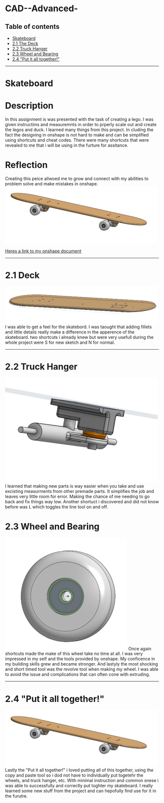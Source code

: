 # CAD--Advanced-

## Table of contents
* [Skateboard](#Skateboard)
* [2.1 The Deck](https://github.com/aniyahmoore28/CAD--Advanced-/blob/main/README.md#21-deck)
* [2.2 Truck Hanger](https://github.com/aniyahmoore28/CAD--Advanced-/blob/main/README.md#22-truck-hanger)
* [2.3 Wheel and Bearing](https://github.com/aniyahmoore28/CAD--Advanced-/blob/main/README.md#23-wheel-and-bearing)
* [2.4 "Put it all together!"](https://github.com/aniyahmoore28/CAD--Advanced-/blob/main/README.md#24-put-it-all-together)

---
# Skateboard
# Description
In this assignment is was presented with the task of creating a lego. I was given instructiins and measuremnts in order to prperly scale out and create the legos and duck. I learned many things from this project. In cluding the fact the designing in onshape is not hard to make and can be simplified using shortcuts and cheat codes. There were many shortcuts that were revealed to me that i will be using in the furture for assitance. 
# Reflection
Creating this peice allwoed me to grow and connect with my abilities to problem solve and make mistakes in onshape. 
<img src="https://github.com/aniyahmoore28/CAD--Advanced-/blob/main/images/finished%20skateboardd.PNG" width="500" />

[Heres a link to my onshape document](https://cvilleschools.onshape.com/documents/bc5f94884a80736529409d00/w/b78a79dbb148b90b3f7d5da8/e/f9d902f147cb365539b6122f?renderMode=0&uiState=61780fef71f7fd1e13587e9f)

---
# 2.1 Deck
<img src="https://github.com/aniyahmoore28/CAD--Advanced-/blob/main/images/skateboard%20deck.PNG" width="500" />
I was able to get a feel for the skatebord. I was taought that adding fillets and little details really make a difference in the apperence of the skateboard. two shortcuts i already knew but were very usefull during the whole project were S for new sketch and N for normal. 

---
# 2.2 Truck Hanger 
<img src="https://github.com/aniyahmoore28/CAD--Advanced-/blob/main/images/2.2.PNG" width="500" />
I learned that making new parts is way easier when you take and use excisting measurments from other premade parts. It simplifies the job and leaves very little room for error. Making the chance of me needing to go back and fix things way low. Another shortuct i discovered and did not know before was L which toggles the line tool on and off. 

# 2.3 Wheel and Bearing
<img src="https://github.com/aniyahmoore28/CAD--Advanced-/blob/main/images/wheel%20and%20bearing.PNG" width="400" />
Once again shortcuts made the make of this wheel take no time at all. I was very impressed in my self and the tools provided by onshape. My conficence in my building skills grew and became stronger. And lastyly the most shocking and short timed tool was the revolve tool when making my wheel. I was able to avoid the issue and complications that can often cone with extruding.

---
# 2.4 "Put it all together!"
<img src="https://github.com/aniyahmoore28/CAD--Advanced-/blob/main/images/finished%20skateboardd.PNG" width="500" />
Lastly the "Put it all together!" i loved putting all of this together, using the copy and paste tool so i dod not have to individually put togetehr the wheels, and truck hanger, etc. With minimal instruction and common snese i was able to successfully and correctly put toghter my skateboard. I really learned some new stuff from the project and can hepofully find use for it in the furutre. 

